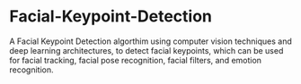 # Facial-Keypoint-Detection
A Facial Keypoint Detection algorthim using computer vision techniques and deep learning architectures, to detect facial keypoints, which can be used for facial tracking, facial pose recognition, facial filters, and emotion recognition.
